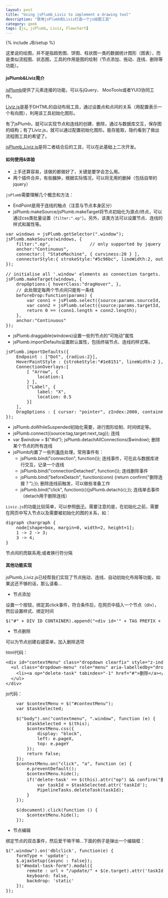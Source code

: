 ```yaml
---
layout: post
title: "Using jsPlumb_Liviz to implement a drawing tool"
description: "使用jsPlumb和Liviz打造一个js绘图工具"
category: geek
tags: [js, jsPlumb, Liviz, Flowchart]
---
```

{% include JB/setup %}

这里说的绘图，并不是指趋势图、饼图、柱状图一类的数据统计图形（图表），而是类似流程图、状态图，工具的作用是图的绘制（节点添加、拖动、连线、删除等功能）。

#### jsPlumb&Liviz简介
[jsPlumb](http://jsplumbtoolkit.com/demo/home/jquery.html)提供了元素连接的功能，可以与jQuery、 MooTools或者YUI3协同工作。

[Liviz.js](http://ushiroad.com/jsviz/about/)是基于DHTML的自动布局工具，通过设置点和点间的关系（用配置表示一个有向图），利用该工具初始化图形。

有了jsPlumb，就可以实现节点和连线的创建、删除，通过与数据库交互，保存图的结构；有了Liviz.js，就可以通过配置初始化图形。能存能取，隐约看到了做出流程图工具的希望了。

[jsPlumb_Liviz.js](https://github.com/lndb/jsPlumb_Liviz.js)是将二者结合后的工具，可以在此基础上二次开发。

#### 如何使用&体验

* 上手还算容易，该做的都做好了，关键是要学会怎么用。
* 两个插件合并，有些臃肿，根据实际情况，可以将无用的删掉（包括自带的jquery）

`jsPlumb`需要理解几个概念和方法：

* EndPoint是用于连线的触点（注意与节点本身区分）
* jsPlumb.makeSource/jsPlumb.makeTarget将节点初始化为源点/终点，可以通过css类批量设置（`filter:".ep"`）。另外，该类方法可以设置节点、连线的样式和属性等。

<pre class="code prettyprint linenums">
var windows = jsPlumb.getSelector(".window");
jsPlumb.makeSource(windows, {
    filter:".ep",               // only supported by jquery
    anchor:"Continuous",
    connector:[ "StateMachine", { curviness:20 } ],
    connectorStyle:{ strokeStyle:"#5c96bc", lineWidth:2, outlineColor:"transparent", outlineWidth:4 },
});                     

// initialise all '.window' elements as connection targets.
jsPlumb.makeTarget(windows, {
    dropOptions:{ hoverClass:"dragHover", },
    // 此处限定每两个节点间只能有一条线
    beforeDrop:function(params) { 
        var conn1 = jsPlumb.select({source:params.sourceId, target:params.targetId});
        var conn2 = jsPlumb.select({source:params.targetId, target:params.sourceId});
        return 0 == (conn1.length + conn2.length);
    },
    anchor:"Continuous"             
});
</pre>

* jsPlumb.draggable(windows)设置一些列节点的“可拖动”属性
* jsPlumb.importDefaults设置默认属性，包括终端节点、连线的样式等。

<pre class="code prettyprint linenums">
jsPlumb.importDefaults({
    Endpoint : ["Dot", {radius:2}],
    HoverPaintStyle : {strokeStyle:"#1e8151", lineWidth:2 },
    ConnectionOverlays:[
        [ "Arrow", { 
            location:1
        } ],
        ["Label", {
            label: "X",
            location: 0.5
        }]
    ],
    DragOptions : { cursor: "pointer", zIndex:2000, containment:"#pipeline-tasks" }
});
</pre>

* jsPlumb.doWhileSuspended初始化需要，进行图形绘制、时间绑定等。
* jsPlumb.connect({source:tag,target:next_tag}); 连线
* var $window = $("#id"); jsPlumb.detachAllConnections($window); 删除某个节点的所有连线
* jsPlumb内置了一些列[事件](http://jsplumbtoolkit.com/doc/events)处理，常用事件有：
    * jsPlumb.bind("connection", function()); 连线事件，可在此与数据库进行交互，记录一个连线
    * jsPlumb.bind("connectionDetached", function()); 连线删除事件
    * jsPlumb.bind("beforeDetach", function(conn) {return confirm("删除连接？");}); 删除连线前触发，可以做些准备工作
    * jsPlumb.bind("click", function(c){jsPlumb.detach(c);}); 连线单击事件（detach用于删除连线）

`Liviz.js`的功能比较简单，可以参照[例子](http://lndb.info/light_novel/diagram/Akikan!)。需要注意的是，在初始化之前，需要在网页中写入节点以及需要被初始化的图的关系，如：
    
<pre class="code prettyprint linenums">
digraph chargraph {
    node[shape=box, margin=0, width=2, height=1]; 
    1 -> 2 -> 3;
    3 -> 4;
}
</pre>

节点间的而联系用;或者换行符分隔

#### 其他功能实现
jsPlumb_Liviz.js已经帮我们实现了节点拖动、连线、自动初始化布局等功能，如果这还不够的话，那么请看...
* 节点添加

设置一个按钮，绑定其click事件，符合条件后，在网页中插入一个节点（div），然后设置样式、绑定时间

<pre class="code prettyprint linenums">
$("#" + DIV_ID_CONTAINER).append("&lt;div id='" + TAG_PREFIX + task.id + "' taskId=" + task.id + " class='window'&gt;" + formProcName + "&lt;div class='ep'&gt;&lt;/div&gt;&lt;/div&gt;");
</pre>

* 节点删除

可以为节点创建右键菜单，加入删除选项

html代码：

<pre class="code prettyprint linenums">
&lt;div id="contextMenu" class="dropdown clearfix" style="z-index:10000"&gt;
  &lt;ul class="dropdown-menu" role="menu" aria-labelledby="dropdownMenu" style="display:block;position:static;margin-bottom:5px"&gt;
    &lt;li&gt;&lt;a op="delete-task" tabindex="-1" href="#"&gt;删除&lt;/a&gt;&lt;/li&gt;
  &lt;/ul&gt;
&lt;/div&gt;
</pre>

js代码：

<pre class="code prettyprint linenums">
    var $contextMenu = $("#contextMenu");
    var $taskSelected;

    $("body").on("contextmenu", ".window", function (e) {
        $taskSelected = $(this);
        $contextMenu.css({
            display: "block",
            left: e.pageX,
            top: e.pageY
        });
        return false;
    });
    $contextMenu.on("click", "a", function (e) {
        e.preventDefault();
        $contextMenu.hide();
        if('delete-task' == $(this).attr("op") &amp;&amp; confirm("删除该task?")) {
            var taskId = $taskSelected.attr('taskId');
            PipelineTasks.deleteTask(taskId);
        }
    });

    $(document).click(function () {
        $contextMenu.hide();
    });
</pre>

* 节点编辑

绑定节点的双击事件，然后爱干嘛干嘛...下面的例子是弹出一个编辑框：

<pre class="code prettyprint linenums">
$(".window").on('dblclick', function(e) {
    formType = 'update';    
    $.ajaxSetup({async : false});  
    $("#modal-task-form").modal({
        remote : url + "/update/" + $(e.target).attr('taskId'),
        keyboard: false,
        backdrop: 'static'
    });
});
</pre>
    



